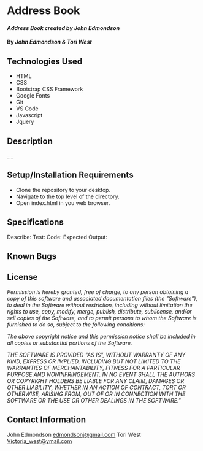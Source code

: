 # Address Book

#### _Address Book created by John Edmondson_

#### By _**John Edmondson & Tori West**_

## Technologies Used

- HTML
- CSS
- Bootstrap CSS Framework
- Google Fonts
- Git
- VS Code
- Javascript
- Jquery

## Description

\_ \_

## Setup/Installation Requirements

- Clone the repository to your desktop.
- Navigate to the top level of the directory.
- Open index.html in you web browser.

## Specifications

Describe:
Test:
Code:
Expected Output:

## Known Bugs

## License

_Permission is hereby granted, free of charge, to any person obtaining a copy of this software and associated documentation files (the "Software"), to deal in the Software without restriction, including without limitation the rights to use, copy, modify, merge, publish, distribute, sublicense, and/or sell copies of the Software, and to permit persons to whom the Software is furnished to do so, subject to the following conditions:_

_The above copyright notice and this permission notice shall be included in all copies or substantial portions of the Software._

_THE SOFTWARE IS PROVIDED "AS IS", WITHOUT WARRANTY OF ANY KIND, EXPRESS OR IMPLIED, INCLUDING BUT NOT LIMITED TO THE WARRANTIES OF MERCHANTABILITY, FITNESS FOR A PARTICULAR PURPOSE AND NONINFRINGEMENT. IN NO EVENT SHALL THE AUTHORS OR COPYRIGHT HOLDERS BE LIABLE FOR ANY CLAIM, DAMAGES OR OTHER LIABILITY, WHETHER IN AN ACTION OF CONTRACT, TORT OR OTHERWISE, ARISING FROM, OUT OF OR IN CONNECTION WITH THE SOFTWARE OR THE USE OR OTHER DEALINGS IN THE SOFTWARE."_

## Contact Information

John Edmondson edmondsonj@gmail.com
Tori West Victoria_west@ymail.com
